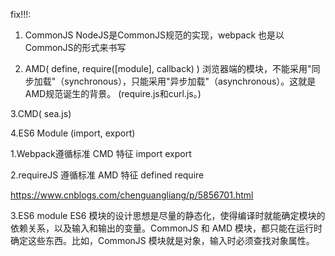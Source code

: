 fix!!!:
1. CommonJS
NodeJS是CommonJS规范的实现，webpack 也是以CommonJS的形式来书写

2. AMD( define, require([module], callback) )
浏览器端的模块，不能采用"同步加载"（synchronous），只能采用"异步加载"（asynchronous）。这就是AMD规范诞生的背景。
(require.js和curl.js。)

3.CMD( sea.js)

4.ES6 Module
(import, export)




1.Webpack遵循标准 CMD
特征 import export  

2.requireJS 遵循标准 AMD
特征 defined  require

https://www.cnblogs.com/chenguangliang/p/5856701.html


3.ES6 module
ES6 模块的设计思想是尽量的静态化，使得编译时就能确定模块的依赖关系，以及输入和输出的变量。CommonJS 和 AMD 模块，都只能在运行时确定这些东西。比如，CommonJS 模块就是对象，输入时必须查找对象属性。

